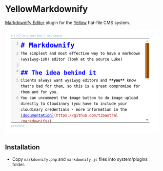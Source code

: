 # YellowMarkdownify

[Markdownify Editor](https://github.com/tibastral/markdownify) plugin for the [Yellow](https://github.com/datenstrom/yellow) flat-file CMS system.

![](screenshot.png)

## Installation

* Copy `markdownify.php` and `markdownify.js` files into system/plugins folder.
